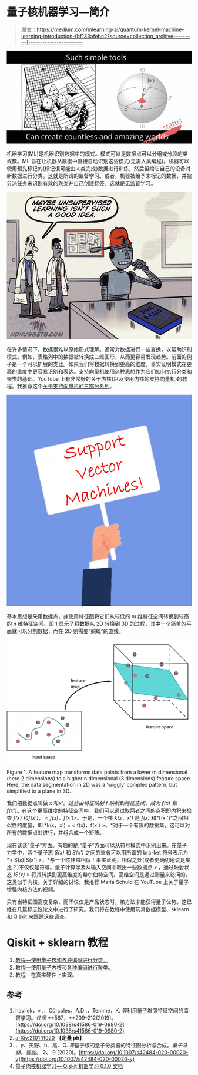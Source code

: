 # 量子核机器学习—简介

> 原文：<https://medium.com/mlearning-ai/quantum-kernel-machine-learning-introduction-fbf133afebc2?source=collection_archive---------1----------------------->

![](img/eec125dee916b786453089ff46809a12.png)

机器学习(ML)是机器识别数据中的模式。模式可以是数据点可以分组或分段的类或簇。ML 旨在让机器从数据中直接自动识别这些模式(无需人类编程)。机器可以使用预先标记的(标记很可能由人类完成)数据进行训练，然后留给它自己的设备对新数据进行分类。这就是所谓的监督学习。或者，机器被给予未标记的数据，并被分派任务来识别有效的聚类并自己创建标签。这就是无监督学习。

![](img/6ac48e0a523454b8ca00582c864999da.png)

在许多情况下，数据很难以原始形式理解。通常对数据进行一些变换，以帮助识别模式。例如，表格列中的数据被转换成二维图形，从而更容易发现趋势。前面的例子是一个可以扩展的类比。如果我们将数据转换到更高的维度，事实证明模式在更高的维度中更容易识别和表达。支持向量机使用这种思想作为它们如何执行分类和聚类的基础。YouTube 上有非常好的关于内核(以及使用内核的支持向量机)的教程。我推荐这个[关于支持向量机的三部分系列](https://youtu.be/efR1C6CvhmE)。

![](img/b4cffa2f02d71e072881745960500a39.png)

基本思想是采用数据点，并使用特征图将它们从较低的 m 维特征空间转换到较高的 n 维特征空间。图 1 显示了将数据从 2D 转换到 3D 的过程，其中一个简单的平面就可以分割数据，而在 2D 则需要“蜿蜒”的直线。

![](img/a234cb9466b593f162c044f731ad8111.png)

Figure 1\. A feature map transforms data points from a lower m dimensional (here 2 dimensions) to a higher n dimensional (3 dimensions) feature space. Here, the data segmentation in 2D was a ‘wiggly’ complex pattern, but simplified to a plane in 3D.

我们把数据点叫做 *x* 和*x’。*这些由特征映射 *f* 映射到特征空间，成为 *f(x)* 和*f(x’)*。在这个更高维度的特征空间中，我们可以通过取两者之间的点积即内积来检查 *f(x)* 和*f(x’)*， *< f(x)，f(x’)>*。于是，一个核 *k(x，x')* 是 *f(x)* 和*f(x ')*之间相似性的度量，即 *k(x，x') = < f(x)，f(x') >。*对于一个有限的数据集，这可以对所有的数据点对进行，并组合成一个矩阵。

现在谈谈“量子”方面。有趣的是,“量子”方面可以从符号模式中识别出来。在量子力学中，两个量子态 *S(x)* 和 *S(x')* 之间的重叠可以用所谓的 bra-ket 符号表示为 *< S(x)|S(x') >，*与一个核非常相似！事实证明，相似之处(或者更确切地说是类比？)不仅仅是符号。量子计算涉及从输入空间中取出一些数据点 *x* ，通过映射状态 *|S(x) >* 将其转换到更高维度的希尔伯特空间。高维空间是通过测量来访问的，这类似于内核。关于详细的讨论，我推荐 Maria Schuld 在 YouTube 上关于量子增强内核方法的视频。

只有当特征图高度复杂，而不仅仅是产品状态时，核方法才能获得量子优势。这已经在几篇标志性论文中进行了研究。我们将在教程中使用玩具数据模型、sklearn 和 Qiskit 来跟踪这些调查。

# Qiskit + sklearn 教程

1.  [教程—使用量子核和各种编码进行分类。](https://verreaux.medium.com/classification-using-quantum-kernels-tutorial-8a2f442fd188)
2.  [教程—使用量子内核和各种编码进行聚类。](https://verreaux.medium.com/clustering-using-quantum-kernels-tutorial-dcd90bf6440c)
3.  教程—在真实硬件上实现。

## 参考

1.  havlíek，v .，Córcoles，A.D .，Temme，K. *等*利用量子增强特征空间的监督学习。*性质* **567，**209–212(2019)。[https://doi.org/10.1038/s41586-019-0980-2](https://doi.org/10.1038/s41586-019-0980-2)
2.  [arXiv:2101.11020](https://arxiv.org/abs/2101.11020) **【定量 ph】**
3.  、y、矢野、h、高、Q. *等*基于核的量子分类器的特征图分析与合成。*量子马赫。智能。* **2、** 9 (2020)。[https://doi.org/10.1007/s42484-020-00020-y](https://doi.org/10.1007/s42484-020-00020-y)
4.  [量子内核机器学习— Qiskit 机器学习 0.1.0 文档](https://qiskit.org/documentation/machine-learning/tutorials/03_quantum_kernel.html)